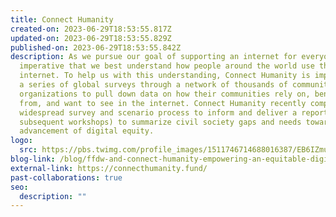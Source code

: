 ```yaml
---
title: Connect Humanity
created-on: 2023-06-29T18:53:55.817Z
updated-on: 2023-06-29T18:53:55.829Z
published-on: 2023-06-29T18:53:55.842Z
description: As we pursue our goal of supporting an internet for everyone, it is
  imperative that we best understand how people around the world use the
  internet. To help us with this understanding, Connect Humanity is implementing
  a series of global surveys through a network of thousands of community-focused
  organizations to pull down data on how their communities rely on, benefit
  from, and want to see in the internet. Connect Humanity recently completed a
  widespread survey and scenario process to inform and deliver a report (and
  subsequent workshops) to summarize civil society gaps and needs toward the
  advancement of digital equity.
logo:
  src: https://pbs.twimg.com/profile_images/1511746714688016387/EB6IZmuH_400x400.jpg
blog-link: /blog/ffdw-and-connect-humanity-empowering-an-equitable-digital-future/
external-link: https://connecthumanity.fund/
past-collaborations: true
seo:
  description: ""
---
```

